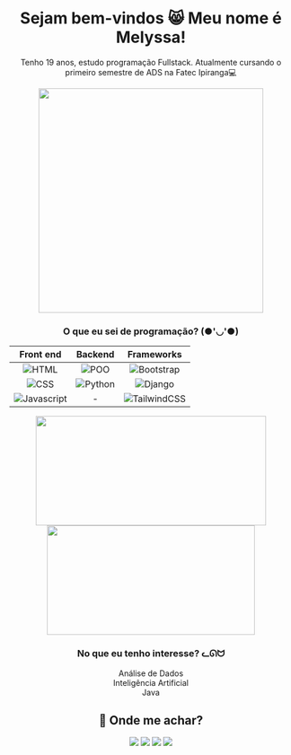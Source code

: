 
<div align="center">
 <h1>Sejam bem-vindos 😸 Meu nome é Melyssa!</h1>
 <p>Tenho 19 anos, estudo programação Fullstack. Atualmente cursando o primeiro semestre de ADS na Fatec Ipiranga💻</p>
</div>


<div align="center">
 <img width="400" src="https://images.gr-assets.com/hostedimages/1380423584ra/843925.gif">
</div>

<div align="center">
<h3>O que eu sei de programação? (●'◡'●)</h3> 

Front end | Backend | Frameworks
:--------:|:-------:|:---------:
![HTML](https://img.shields.io/badge/HTML5-E34F26?style=flat&logo=html5&logoColor=white)  | ![POO](https://img.shields.io/badge/OOP-5C2D91?style=flat) | ![Bootstrap](https://img.shields.io/badge/Bootstrap-563D7C?style=flat&logo=bootstrap&logoColor=white)
![CSS](https://img.shields.io/badge/CSS-1572B6?style=flat&logo=css3&logoColor=white)      | ![Python](https://img.shields.io/badge/Python-3776AB?style=flat&logo=python&logoColor=white)  | ![Django](https://img.shields.io/badge/Django-092E20?style=flat&logo=django&logoColor=white)   
![Javascript](https://img.shields.io/badge/JavaScript-F7DF1E?style=flat&logo=javascript&logoColor=black)|    -     | ![TailwindCSS](https://img.shields.io/badge/Tailwind_CSS-38B2AC?style=flat&logo=tailwind-css&logoColor=white)



<img width="410px" height="195px" src="https://github-readme-stats.vercel.app/api?username=dntfindmel&show_icons=true&theme=synthwave&PAT_1">
<img width="370px" height="195px" src="https://github-readme-stats.vercel.app/api/top-langs/?username=dntfindmel&hide_progress=true&theme=synthwave&PAT_1">

</div>

<div align="center">
 <h3>No que eu tenho interesse? ᓚᘏᗢ</h3>
 
  Análise de Dados          
  Inteligência Artificial   
  Java
</div>

<div align="center" class="mb2">
 <h2> 🔗 Onde me achar? </h2>
  <a href="https://instagram.com/dntfindmel" target="_blank"><img src="https://img.shields.io/badge/-Instagram-%23E4405F?style=for-the-badge&logo=instagram&logoColor=white" target="_blank"></a>
  <a href = "mailto:moyamelyssa@gmail.com"><img src="https://img.shields.io/badge/-Gmail-%23333?style=for-the-badge&logo=gmail&logoColor=white" target="_blank"></a>
  <a href="https://www.linkedin.com/in/melyssa-moya/" target="_blank"><img src="https://img.shields.io/badge/-LinkedIn-%230077B5?style=for-the-badge&logo=linkedin&logoColor=white" target="_blank"></a>
   	<a href="https://twitter.com/dntfindmel_" target="_blank"><img src="https://img.shields.io/badge/Twitter-1DA1F2?style=for-the-badge&logo=twitter&logoColor=white" target="_blank"></a>
</div>
